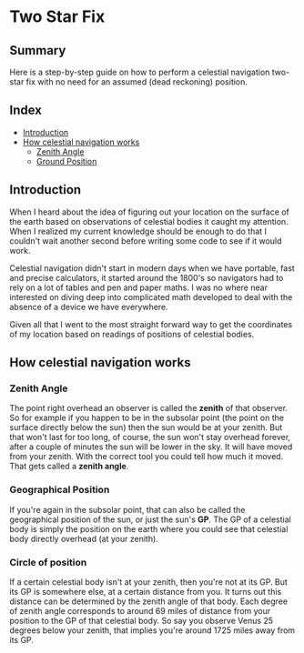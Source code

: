 # Two Star Fix

## Summary

Here is a step-by-step guide on how to perform a celestial navigation two-star fix with no need for an assumed (dead reckoning) position.

## Index

- [Introduction](#introduction)
- [How celestial navigation works](#how-celestial-navigation-works)
    - [Zenith Angle](#zenith-angle)
    - [Ground Position](#ground-position)

## Introduction

When I heard about the idea of figuring out your location on the surface of the earth based on observations of celestial bodies it caught my attention. When I realized my current knowledge should be enough to do that I couldn't wait another second before writing some code to see if it would work.

Celestial navigation didn't start in modern days when we have portable, fast and precise calculators, it started around the 1800's so navigators had to rely on a lot of tables and pen and paper maths. I was no where near interested on diving deep into complicated math developed to deal with the absence of a device we have everywhere.

Given all that I went to the most straight forward way to get the coordinates of my location based on readings of positions of celestial bodies.

## How celestial navigation works

### Zenith Angle

The point right overhead an observer is called the **zenith** of that observer. So for example if you happen to be in the subsolar point (the point on the surface directly below the sun) then the sun would be at your zenith. But that won't last for too long, of course, the sun won't stay overhead forever, after a couple of minutes the sun will be lower in the sky. It will have moved from your zenith. With the correct tool you could tell how much it moved. That gets called a **zenith angle**.

### Geographical Position

If you're again in the subsolar point, that can also be called the geographical position of the sun, or just the sun's **GP**. The GP of a celestial body is simply the position on the earth where you could see that celestial body directly overhead (at your zenith).

### Circle of position

If a certain celestial body isn't at your zenith, then you're not at its GP. But its GP is somewhere else, at a certain distance from you. It turns out this
distance can be determined by the zenith angle of that body. Each degree of zenith angle corresponds to around 69 miles of distance from your position to the GP of that celestial body. So say you observe Venus 25 degrees below your zenith, that implies you're around 1725 miles away from its GP.

